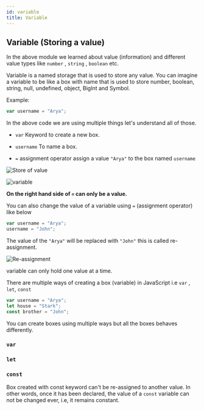 ```yaml
---
id: variable
title: Variable
---
```


## Variable (Storing a value)

In the above module we learned about value (information) and different value types like `number` , `string` , `boolean` etc.

Variable is a named storage that is used to store any value. You can imagine a variable to be like a box with name that is used to store number, boolean, string, null, undefined, object, BigInt and Symbol.

Example:

```js
var username = "Arya";
```

In the above code we are using multiple things let's understand all of those.

- `var` Keyword to create a new box.

- `username` To name a box.

- `=` assignment operator assign a value `"Arya"` to the box named `username`

![Store of value](/img/value/variable-box.png)

![variable](/img/value/variable-var.png)

**On the right hand side of `=` can only be a value.**

You can also change the value of a variable using `=` (assignment operator) like below

```js
var username = "Arya";
username = "John";
```

The value of the `"Arya"` will be replaced with `"John"` this is called re-assignment.

![Re-assignment](/img/value/re-assignment.png)

variable can only hold one value at a time.

There are multiple ways of creating a box (variable) in JavaScript i.e `var` , `let`, `const`

```js
var username = "Arya";
let house = "Stark";
const brother = "John";
```

You can create boxes using multiple ways but all the boxes behaves differently.

### `var`

### `let`

### `const`

Box created with const keyword can't be re-assigned to another value. In other words, once it has been declared, the value of a `const` variable can not be changed ever, i.e, it remains constant.
